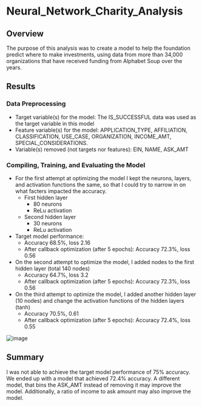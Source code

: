 # Neural_Network_Charity_Analysis

## Overview 
The purpose of this analysis was to create a model to help the foundation predict where to make investments, using data from more than 34,000 organizations that have received funding from Alphabet Soup over the years. 

## Results 
### Data Preprocessing
 - Target variable(s) for the model: The IS_SUCCESSFUL data was used as the target variable in this model
 - Feature variable(s) for the model: APPLICATION_TYPE, AFFILIATION, CLASSIFICATION, USE_CASE, ORGANIZATION, INCOME_AMT, SPECIAL_CONSIDERATIONS.
 - Variable(s) removed (not targets nor features): EIN, NAME, ASK_AMT

### Compiling, Training, and Evaluating the Model
 - For the first attempt at optimizing the model I kept the neurons, layers, and activation functions the same, so that I could try to narrow in on what facters impacted the accuracy.
   - First hidden layer
      - 80 neurons
      - ReLu activation
   - Second hidden layer
      - 30 neurons
      - ReLu activation
 - Target model performance:
   - Accuracy 68.5%, loss 2.16
   - After callback optimization (after 5 epochs): Accuracy 72.3%, loss 0.56
 - On the second attempt to optimize the model, I added nodes to the first hidden layer (total 140 nodes)
   - Accuracy 64.7%, loss 3.2
   - After callback optimization (after 5 epochs): Accuracy 72.3%, loss 0.56
 - On the third attempt to optimize the model, I added another hidden layer (10 nodes) and change the activation functions of the hidden layers (tanh)
   - Accuracy 70.5%, 0.61
   - After callback optimization (after 5 epochs): Accuracy 72.4%, loss 0.55
 
 ![image](https://user-images.githubusercontent.com/109913335/212482085-51a1d800-40e0-4c08-ac3a-d36c20c2ea5a.png)


## Summary
I was not able to achieve the target model performance of 75% accuracy. We ended up with a model that achieved 72.4% accuracy. A different model, that bins the ASK_AMT instead of removing it may improve the model. Additionally, a ratio of income to ask amount may also improve the model.


